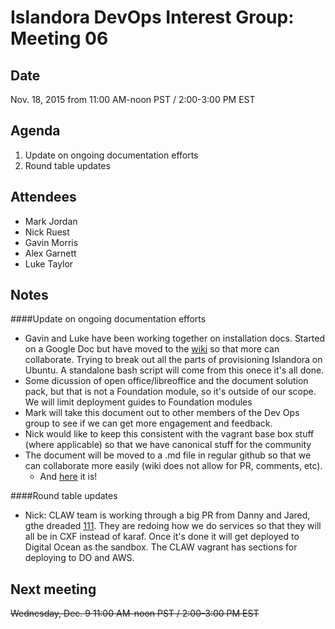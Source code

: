 # Islandora DevOps Interest Group: Meeting 06

## Date

Nov. 18, 2015 from 11:00 AM-noon PST / 2:00-3:00 PM EST

## Agenda

1. Update on ongoing documentation efforts 
2. Round table updates

## Attendees
* Mark Jordan
* Nick Ruest
* Gavin Morris
* Alex Garnett
* Luke Taylor

## Notes

####Update on ongoing documentation efforts
* Gavin and Luke have been working together on installation docs. Started on a Google Doc but have moved to the [wiki](https://github.com/islandora-interest-groups/Islandora-DevOps-Interest-Group/wiki/Provisioning-Islandora-on-Ubuntu) so that more can collaborate. Trying to break out all the parts of provisioning Islandora on Ubuntu. A standalone bash script will come from this onece it's all done.
* Some dicussion of open office/libreoffice and the document solution pack, but that is not a Foundation module, so it's outside of our scope. We will limit deployment guides to Foundation modules
* Mark will take this document out to other members of the Dev Ops group to see if we can get more engagement and feedback. 
*  Nick would like to keep this consistent with the vagrant base box stuff (where applicable) so that we have canonical stuff for the community
*  The document will be moved to a .md file in regular github so that we can collaborate more easily (wiki does not allow for PR, comments, etc).
     *  And [here](https://github.com/islandora-interest-groups/Islandora-DevOps-Interest-Group/blob/main/Deployment%20Guides/Provisioning-Islandora-on-Ubuntu.md) it is!
 
####Round table updates

* Nick: CLAW team is working through a big PR from Danny and Jared, gthe dreaded [111](https://github.com/Islandora-CLAW/CLAW/pull/111). They are redoing how we do services so that they will all be in CXF instead of karaf. Once it's done it will get deployed to Digital Ocean as the sandbox. The CLAW vagrant has sections for deploying to DO and AWS.

## Next meeting

~~Wednesday, Dec. 9 11:00 AM-noon PST / 2:00-3:00 PM EST~~
